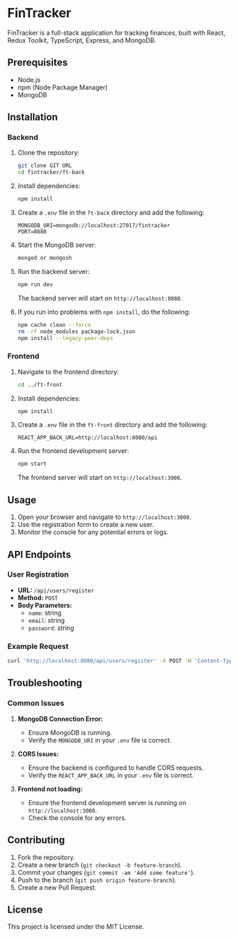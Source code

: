 # FinTracker

FinTracker is a full-stack application for tracking finances, built with React, Redux Toolkit, TypeScript, Express, and MongoDB.

## Prerequisites

- Node.js
- npm (Node Package Manager)
- MongoDB

## Installation

### Backend

1. Clone the repository:

   ```bash
   git clone GIT URL
   cd fintracker/ft-back
   ```

2. Install dependencies:

   ```bash
   npm install
   ```

3. Create a `.env` file in the `ft-back` directory and add the following:

   ```env
   MONGODB_URI=mongodb://localhost:27017/fintracker
   PORT=8080
   ```

4. Start the MongoDB server:

   ```bash
   mongod or mongosh
   ```

5. Run the backend server:

   ```bash
   npm run dev
   ```

   The backend server will start on `http://localhost:8080`.

6. If you run into problems with `npm install`, do the following:
   ```bash
   npm cache clean --force
   rm -rf node_modules package-lock.json 
   npm install --legacy-peer-deps
   ```

### Frontend

1. Navigate to the frontend directory:

   ```bash
   cd ../ft-front
   ```

2. Install dependencies:

   ```bash
   npm install
   ```

3. Create a `.env` file in the `ft-front` directory and add the following:

   ```env
   REACT_APP_BACK_URL=http://localhost:8080/api
   ```

4. Run the frontend development server:

   ```bash
   npm start
   ```

   The frontend server will start on `http://localhost:3000`.

## Usage

1. Open your browser and navigate to `http://localhost:3000`.
2. Use the registration form to create a new user.
3. Monitor the console for any potential errors or logs.

## API Endpoints

### User Registration

- **URL:** `/api/users/register`
- **Method:** `POST`
- **Body Parameters:**
  - `name`: string
  - `email`: string
  - `password`: string

### Example Request

```bash
curl 'http://localhost:8080/api/users/register' -X POST -H 'Content-Type: application/json' --data-raw '{"name":"test","email":"test@test.com","password":"test"}'
```

## Troubleshooting

### Common Issues

1. **MongoDB Connection Error:**

   - Ensure MongoDB is running.
   - Verify the `MONGODB_URI` in your `.env` file is correct.

2. **CORS Issues:**

   - Ensure the backend is configured to handle CORS requests.
   - Verify the `REACT_APP_BACK_URL` in your `.env` file is correct.

3. **Frontend not loading:**
   - Ensure the frontend development server is running on `http://localhost:3000`.
   - Check the console for any errors.

## Contributing

1. Fork the repository.
2. Create a new branch (`git checkout -b feature-branch`).
3. Commit your changes (`git commit -am 'Add some feature'`).
4. Push to the branch (`git push origin feature-branch`).
5. Create a new Pull Request.

## License

This project is licensed under the MIT License.

